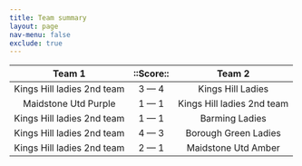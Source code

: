 ```yaml
---
title: Team summary
layout: page
nav-menu: false
exclude: true
---
```




|           Team 1           |  ::Score::  |           Team 2           |
|:--------------------------:|:-----------:|:--------------------------:|
| Kings Hill ladies 2nd team | 3 &mdash; 4 |     Kings Hill Ladies      |
|    Maidstone Utd Purple    | 1 &mdash; 1 | Kings Hill ladies 2nd team |
| Kings Hill ladies 2nd team | 1 &mdash; 1 |       Barming Ladies       |
| Kings Hill ladies 2nd team | 4 &mdash; 3 |    Borough Green Ladies    |
| Kings Hill ladies 2nd team | 2 &mdash; 1 |    Maidstone Utd Amber     |

 <br /><br /><br />